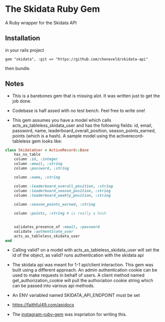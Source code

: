 The Skidata Ruby Gem
====================
A Ruby wrapper for the Skidata API

Installation
------------
in your rails project

```gem "skidata", :git => "https://github.com/cheneveld/skidata-api"```

then bundle.


Notes
------------
- This is a barebones gem that is missing alot.  It was written just to get the job done.

- Codebase is half assed with no test bench. Feel free to write one!

- This gem assumes you have a model which calls acts_as_tableless_skidata_user and has the following fields: id, email, password, name, leaderboard_overall_position, season_points_earned, points (which is a hash).  A sample model using the activerecord-tableless gem looks like:

```ruby
class SkidataUser < ActiveRecord::Base
	has_no_table
	column :id, :integer
	column :email, :string
	column :password, :string

	column :name, :string

	column :leaderboard_overall_position, :string
	column :leaderboard_season_position, :string
	column :leaderboard_weekly_position, :string
	
	column :season_points_earned, :string

	column :points, :string # is really a hash

	
	validates_presence_of :email, :password
	validate :authenticate_user
	acts_as_tableless_skidata_user
end
```

- Calling valid? on a model with acts_as_tableless_skidata_user will set the id of the object, as valid? runs authentication with the skidata api

- The skidata api was meant for 1-1 api/client interaction.  This gem was built using a different approach.  An admin authentication cookie can be used to make requests in behalf of users.  A client method named get_authorization_cookie will pull the authoriation cookie string which can be passed into various api methods.

- An ENV variabled named SKIDATA_API_ENDPOINT must be set

- https://faithful49.com/apidocs

- The [instagram-ruby-gem](https://github.com/Instagram/instagram-ruby-gem) was inspriation for writing this.